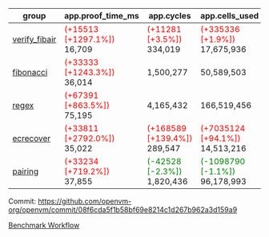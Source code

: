 | group | app.proof_time_ms | app.cycles | app.cells_used | leaf.proof_time_ms | leaf.cycles | leaf.cells_used |
| -- | -- | -- | -- | -- | -- | -- |
| [verify_fibair](https://github.com/openvm-org/openvm/blob/benchmark-results/benchmarks-pr/1734/verify_fibair-08f6cda5f1b58bf69e8214c1d267b962a3d159a9.md) |<span style='color: red'>(+15513 [+1297.1%])</span> 16,709 | <span style='color: red'>(+11281 [+3.5%])</span> 334,019 | <span style='color: red'>(+335336 [+1.9%])</span> 17,675,936 |- | - | - |
| [fibonacci](https://github.com/openvm-org/openvm/blob/benchmark-results/benchmarks-pr/1734/fibonacci-08f6cda5f1b58bf69e8214c1d267b962a3d159a9.md) |<span style='color: red'>(+33333 [+1243.3%])</span> 36,014 |  1,500,277 |  50,589,503 |- | - | - |
| [regex](https://github.com/openvm-org/openvm/blob/benchmark-results/benchmarks-pr/1734/regex-08f6cda5f1b58bf69e8214c1d267b962a3d159a9.md) |<span style='color: red'>(+67391 [+863.5%])</span> 75,195 |  4,165,432 |  166,519,456 |- | - | - |
| [ecrecover](https://github.com/openvm-org/openvm/blob/benchmark-results/benchmarks-pr/1734/ecrecover-08f6cda5f1b58bf69e8214c1d267b962a3d159a9.md) |<span style='color: red'>(+33811 [+2792.0%])</span> 35,022 | <span style='color: red'>(+168589 [+139.4%])</span> 289,547 | <span style='color: red'>(+7035124 [+94.1%])</span> 14,513,216 |- | - | - |
| [pairing](https://github.com/openvm-org/openvm/blob/benchmark-results/benchmarks-pr/1734/pairing-08f6cda5f1b58bf69e8214c1d267b962a3d159a9.md) |<span style='color: red'>(+33234 [+719.2%])</span> 37,855 | <span style='color: green'>(-42528 [-2.3%])</span> 1,820,436 | <span style='color: green'>(-1098790 [-1.1%])</span> 96,178,993 |- | - | - |


Commit: https://github.com/openvm-org/openvm/commit/08f6cda5f1b58bf69e8214c1d267b962a3d159a9

[Benchmark Workflow](https://github.com/openvm-org/openvm/actions/runs/15641895660)
